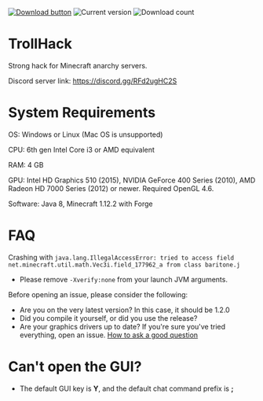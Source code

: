 [//]: <> (Thanks for the advice KiLAB, now I'm going to ice out the README even more)
[//]: <> (Don't worry, these are comments, they won't actually show on the readme :)

[![Download button](https://img.shields.io/badge/client-download-success.svg)](https://github.com/Luna5ama/TrollHack/releases/download/1.2.0/TrollHack-1.2.0.jar)
![Current version](https://img.shields.io/badge/version-1.2.0-blue)
![Download count](https://img.shields.io/github/downloads/Luna5ama/TrollHack/latest/total)

# TrollHack
Strong hack for Minecraft anarchy servers.

Discord server link: https://discord.gg/RFd2ugHC2S

# System Requirements

OS: Windows or Linux (Mac OS is unsupported)

CPU: 6th gen Intel Core i3 or AMD equivalent

RAM: 4 GB

GPU: Intel HD Graphics 510 (2015), NVIDIA GeForce 400 Series (2010), AMD Radeon HD 7000 Series (2012) or newer. Required OpenGL 4.6.

Software: Java 8, Minecraft 1.12.2 with Forge


# FAQ
Crashing with `java.lang.IllegalAccessError: tried to access field net.minecraft.util.math.Vec3i.field_177962_a from class baritone.j`
 - Please remove `-Xverify:none` from your launch JVM arguments.

Before opening an issue, please consider the following:  
- Are you on the very latest version? In this case, it should be 1.2.0
- Did you compile it yourself, or did you use the release?
- Are your graphics drivers up to date?
If you're sure you've tried everything, open an issue. [How to ask a good question](https://stackoverflow.com/help/how-to-ask)

# Can't open the GUI?
- The default GUI key is **Y**, and the default chat command prefix is **;**
